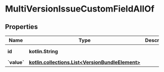 
# MultiVersionIssueCustomFieldAllOf

## Properties
Name | Type | Description | Notes
------------ | ------------- | ------------- | -------------
**id** | **kotlin.String** |  |  [optional] [readonly]
**&#x60;value&#x60;** | [**kotlin.collections.List&lt;VersionBundleElement&gt;**](VersionBundleElement.md) |  |  [optional]



